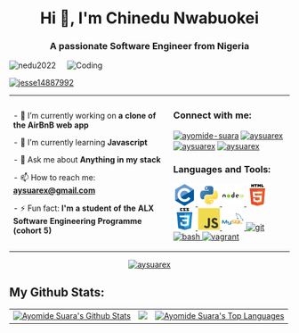 <h1 align="center">Hi 👋, I'm Chinedu Nwabuokei</h1>
<h3 align="center">A passionate Software Engineer from Nigeria</h3>

<img align="right" alt="Coding" width="400" src="https://cdn.dribbble.com/users/1162077/screenshots/3848914/programmer.gif">
<p align="left"> <img src="https://komarev.com/ghpvc/?username=nedu2022&label=Profile%20views&color=0e75b6&style=flat" alt="nedu2022" /> </p>


<p align="left"> <a href="https://twitter.com/jesse14887992" target="blank"><img src="https://img.shields.io/twitter/follow/jesse14887992?logo=twitter&style=for-the-badge" alt="jesse14887992" /></a> </p>

<table>
  <tr>
    <td>
      <p>- 🔭 I’m currently working on <b>a clone of the AirBnB web app</b></p>
      <p>- 🌱 I’m currently learning <b>Javascript</b></p>
      <p>- 💬 Ask me about <b>Anything in my stack</b></p>
      <p>- 📫 How to reach me: <b><a href=mailto:aysuarex@gmail.com alt=email>aysuarex@gmail.com</a></b></p>
      <p>- ⚡ Fun fact: <b>I'm a student of the ALX Software Engineering Programme (cohort 5)</b></p>
    </td>
    <td>
      <h3 align="left">Connect with me:</h3>
      <p align="left">
      <a href="https://linkedin.com/in/ayomide-suara" target="blank"><img align="center" src="https://raw.githubusercontent.com/rahuldkjain/github-profile-readme-generator/master/src/images/icons/Social/linked-in-alt.svg" alt="ayomide-suara" height="30" width="40" /></a>
      <a href="https://twitter.com/aysuarex" target="blank"><img align="center" src="https://raw.githubusercontent.com/rahuldkjain/github-profile-readme-generator/master/src/images/icons/Social/twitter.svg" alt="aysuarex" height="30" width="40" /></a>
      <a href="https://fb.com/aysuarex" target="blank"><img align="center" src="https://raw.githubusercontent.com/rahuldkjain/github-profile-readme-generator/master/src/images/icons/Social/facebook.svg" alt="aysuarex" height="30" width="40" /></a>
      <a href="https://instagram.com/aysuarex" target="blank"><img align="center" src="https://raw.githubusercontent.com/rahuldkjain/github-profile-readme-generator/master/src/images/icons/Social/instagram.svg" alt="aysuarex" height="30" width="40" /></a>
      </p>
      <h3 align="left">Languages and Tools:</h3>
      <p align="left"> 
      <a href="https://www.cprogramming.com/" target="_blank" rel="noreferrer"> <img src="https://raw.githubusercontent.com/devicons/devicon/master/icons/c/c-original.svg" alt="c" width="40" height="40"/> </a>
      <a href="https://www.python.org" target="_blank" rel="noreferrer"> <img src="https://raw.githubusercontent.com/devicons/devicon/master/icons/python/python-original.svg" alt="python" width="40" height="40"/> </a> 
      <a href="https://nodejs.org" target="_blank" rel="noreferrer"> <img src="https://raw.githubusercontent.com/devicons/devicon/master/icons/nodejs/nodejs-original-wordmark.svg" alt="nodejs" width="40" height="40"/> </a> 
      <a href="https://www.w3.org/html/" target="_blank" rel="noreferrer"> <img src="https://raw.githubusercontent.com/devicons/devicon/master/icons/html5/html5-original-wordmark.svg" alt="html5" width="40" height="40"/> </a> 
      <a href="https://www.w3schools.com/css/" target="_blank" rel="noreferrer"> <img src="https://raw.githubusercontent.com/devicons/devicon/master/icons/css3/css3-original-wordmark.svg" alt="css3" width="40" height="40"/> </a> 
      <a href="https://developer.mozilla.org/en-US/docs/Web/JavaScript" target="_blank" rel="noreferrer"> <img src="https://raw.githubusercontent.com/devicons/devicon/master/icons/javascript/javascript-original.svg" alt="javascript" width="40" height="40"/> </a> 
      <a href="https://www.mysql.com/" target="_blank" rel="noreferrer"> <img src="https://raw.githubusercontent.com/devicons/devicon/master/icons/mysql/mysql-original-wordmark.svg" alt="mysql" width="40" height="40"/> </a> 
      <a href="https://git-scm.com/" target="_blank" rel="noreferrer"> <img src="https://www.vectorlogo.zone/logos/git-scm/git-scm-icon.svg" alt="git" width="40" height="40"/> </a>
      <a href="https://www.gnu.org/software/bash/" target="_blank" rel="noreferrer"> <img src="https://www.vectorlogo.zone/logos/gnu_bash/gnu_bash-icon.svg" alt="bash" width="40" height="40"/> </a>  
      <a href="https://www.vagrantup.com/" target="_blank" rel="noreferrer"> <img src="https://www.vectorlogo.zone/logos/vagrantup/vagrantup-icon.svg" alt="vagrant" width="40" height="40"/> </a> 
      </p>    
    </td>
  </tr>
</table>

<p align="center"> <a href="https://twitter.com/aysuarex" target="blank"><img src="https://img.shields.io/twitter/follow/aysuarex?logo=twitter&style=for-the-badge" alt="aysuarex" /></a> </p>

## My Github Stats:

<table>
  <tr>
    <td>
       <a href="https://github.com/Aysuarex"><img alt="Ayomide Suara's Github Stats" src="https://github-readme-stats.vercel.app/api?username=Aysuarex&show_icons=true&count_private=true&theme=react&hide_border=true&bg_color=1d2a3a" /></a>
    </td>
    <td>
       <a href="http://www.github.com/Aysuarex"><img src="https://github-readme-streak-stats.herokuapp.com/?user=Aysuarex&stroke=ffffff&background=1d2a3a&ring=5BCDEC&fire=5BCDEC&currStreakNum=ffffff&currStreakLabel=5BCDEC&sideNums=ffffff&sideLabels=ffffff&dates=ffffff&hide_border=true" /></a>
    </td>
    <td>
      <a href="https://github.com/Aysuarex"><img alt="Ayomide Suara's Top Languages" src="https://github-readme-stats.vercel.app/api/top-langs/?username=Aysuarex&langs_count=6&count_private=true&layout=compact&theme=react&hide_border=true&bg_color=1d2a3a"/></a>
    </td>
  </tr>
</table>
